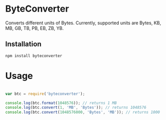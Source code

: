 # ByteConverter

Converts different units of Bytes. Currently, supported units are Bytes, KB, MB, GB, TB, PB, EB, ZB, YB.

## Installation

    npm install byteconverter

# Usage

```javascript

var btc = require('byteconverter');

console.log(btc.format(1048576)); // returns 1 MB
console.log(btc.convert(1, 'MB', 'Bytes')); // returns 1048576
console.log(btc.convert(1048576000, 'Bytes', 'MB')); // returns 1000

```